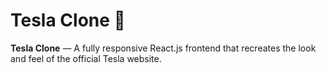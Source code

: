 
# Tesla Clone 🚗

**Tesla Clone** — A fully responsive React.js frontend that recreates the look and feel of the official Tesla website.
